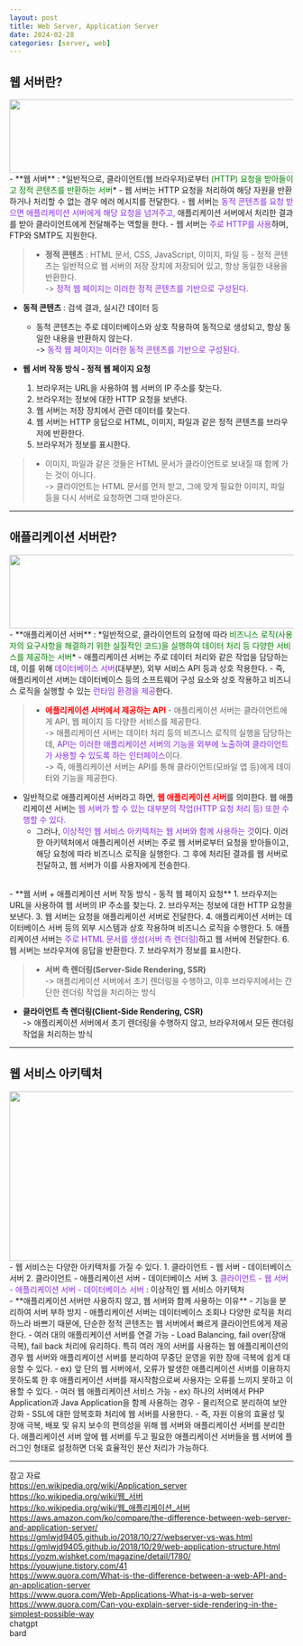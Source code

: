 ```yaml
---
layout: post
title: Web Server, Application Server
date: 2024-02-28
categories: [server, web]
---
```



## 웹 서버란?
<center><img src="https://github.com/LeeJae-H/LeeJae-H.github.io/assets/122717063/025939c8-c800-499e-bfb5-1d270821312e" width="550" height="130"></center>
- **웹 서버** : *일반적으로, 클라이언트(웹 브라우저)로부터 <span style="color:green">(HTTP) 요청을 받아들이고 정적 콘텐츠를 반환하는 서버</span>*    
    - 웹 서버는 HTTP 요청을 처리하여 해당 자원을 반환하거나 처리할 수 없는 경우 에러 메시지를 전달한다.  
    - 웹 서버는 <span style="color:blueviolet">동적 콘텐츠를 요청 받으면 애플리케이션 서버에게 해당 요청을 넘겨주고,</span> 애플리케이션 서버에서 처리한 결과를 받아 클라이언트에게 전달해주는 역할을 한다.
    - 웹 서버는 <span style="color:blueviolet">주로 HTTP를 사용</span>하며, FTP와 SMTP도 지원한다.

> - **정적 콘텐츠** : HTML 문서, CSS, JavaScript, 이미지, 파일 등
    - 정적 콘텐츠는 일반적으로 웹 서버의 저장 장치에 저장되어 있고, 항상 동일한 내용을 반환한다.   
    -> <span style="color:blueviolet">정적 웹 페이지는 이러한 정적 콘텐츠를 기반으로 구성된다.</span>   
- **동적 콘텐츠** : 검색 결과, 실시간 데이터 등
    - 동적 콘텐츠는 주로 데이터베이스와 상호 작용하여 동적으로 생성되고, 항상 동일한 내용을 반환하지 않는다.    
    -> <span style="color:blueviolet">동적 웹 페이지는 이러한 동적 콘텐츠를 기반으로 구성된다.</span>  

- **웹 서버 작동 방식 - 정적 웹 페이지 요청**
    1. 브라우저는 URL을 사용하여 웹 서버의 IP 주소를 찾는다.
    2. 브라우저는 정보에 대한 HTTP 요청을 보낸다.
    3. 웹 서버는 저장 장치에서 관련 데이터를 찾는다.
    4. 웹 서버는 HTTP 응답으로 HTML, 이미지, 파일과 같은 정적 콘텐츠를 브라우저에 반환한다.
    5. 브라우저가 정보를 표시한다.  

> - 이미지, 파일과 같은 것들은 HTML 문서가 클라이언트로 보내질 때 함께 가는 것이 아니다.   
    -> 클라이언트는 HTML 문서를 먼저 받고, 그에 맞게 필요한 이미지, 파일 등을 다시 서버로 요청하면 그때 받아온다.   

---
## 애플리케이션 서버란?
<center><img src="https://github.com/LeeJae-H/LeeJae-H.github.io/assets/122717063/0d3ec0af-4fd3-4dfd-9386-b1e22037d176" width="550" height="130"></center>
- **애플리케이션 서버** : *일반적으로, 클라이언트의 요청에 따라 <span style="color:green">비즈니스 로직(사용자의 요구사항을 해결하기 위한 실질적인 코드)을 실행하여 데이터 처리 등 다양한 서비스를 제공하는 서버</span>*
    - 애플리케이션 서버는 주로 데이터 처리와 같은 작업을 담당하는데, 이를 위해 <span style="color:blueviolet">데이터베이스 서버</span>(대부분), 외부 서비스 API 등과 상호 작용한다. 
    - 즉, 애플리케이션 서버는 데이터베이스 등의 소프트웨어 구성 요소와 상호 작용하고 비즈니스 로직을 실행할 수 있는 <span style="color:blueviolet">런타임 환경을 제공</span>한다. 

> - <span style="color:red">**애플리케이션 서버에서 제공하는 API**</span>
    - 애플리케이션 서버는 클라이언트에게 API, 웹 페이지 등 다양한 서비스를 제공한다.  
        -> 애플리케이션 서버는 데이터 처리 등의 비즈니스 로직의 실행을 담당하는데, <span style="color:blueviolet">API는 이러한 애플리케이션 서버의 기능을 외부에 노출하여 클라이언트가 사용할 수 있도록 하는 인터페이스</span>이다.   
        -> 즉, 애플리케이션 서버는 API를 통해 클라이언트(모바일 앱 등)에게 데이터와 기능을 제공한다.     

- 일반적으로 애플리케이션 서버라고 하면, <span style="color:red">**웹 애플리케이션 서버**</span>를 의미한다. 웹 애플리케이션 서버는 <span style="color:blueviolet">웹 서버가 할 수 있는 대부분의 작업(HTTP 요청 처리 등) 또한 수행할 수 있다.</span> 
    - 그러나, <span style="color:blueviolet">이상적인 웹 서비스 아키텍처는 웹 서버와 함께 사용하는 것</span>이다. 이러한 아키텍처에서 애플리케이션 서버는 주로 웹 서버로부터 요청을 받아들이고, 해당 요청에 따라 비즈니스 로직을 실행한다. 그 후에 처리된 결과를 웹 서버로 전달하고, 웹 서버가 이를 사용자에게 전송한다.    
<br>
- **웹 서버 + 애플리케이션 서버 작동 방식 - 동적 웹 페이지 요청**
    1. 브라우저는 URL을 사용하여 웹 서버의 IP 주소를 찾는다.
    2. 브라우저는 정보에 대한 HTTP 요청을 보낸다.
    3. 웹 서버는 요청을 애플리케이션 서버로 전달한다.
    4. 애플리케이션 서버는 데이터베이스 서버 등의 외부 시스템과 상호 작용하며 비즈니스 로직을 수행한다.
    5. 애플리케이션 서버는 <span style="color:blueviolet">주로 HTML 문서를 생성(서버 측 렌더링)</span>하고 웹 서버에 전달한다.
    6. 웹 서버는 브라우저에 응답을 반환한다.
    7. 브라우저가 정보를 표시한다.  

> - **서버 측 렌더링(Server-Side Rendering, SSR)**  
    -> 애플리케이션 서버에서 초기 렌더링을 수행하고, 이후 브라우저에서는 간단한 렌더링 작업을 처리하는 방식
- **클라이언트 측 렌더링(Client-Side Rendering, CSR)**  
    -> 애플리케이션 서버에서 초기 렌더링을 수행하지 않고, 브라우저에서 모든 렌더링 작업을 처리하는 방식    

---
## 웹 서비스 아키텍처
<center><img src="https://github.com/LeeJae-H/LeeJae-H.github.io/assets/122717063/b80dd7e3-8b92-427c-829d-f7ef7fdd3aba" width="600" height="300"></center>  
- 웹 서비스는 다양한 아키텍처를 가질 수 있다.
    1. 클라이언트 - 웹 서버 - 데이터베이스 서버
    2. 클라이언트 - 애플리케이션 서버 - 데이터베이스 서버
    3. <span style="color:blueviolet">클라이언트 - 웹 서버 - 애플리케이션 서버 - 데이터베이스 서버</span> : 이상적인 웹 서비스 아키텍처
<br>    
- **애플리케이션 서버만 사용하지 않고, 웹 서버와 함께 사용하는 이유**
    - 기능을 분리하여 서버 부하 방지
        - 애플리케이션 서버는 데이터베이스 조회나 다양한 로직을 처리하느라 바쁘기 때문에, 단순한 정적 콘텐츠는 웹 서버에서 빠르게 클라이언트에게 제공한다.
    - 여러 대의 애플리케이션 서버를 연결 가능
        - Load Balancing, fail over(장애 극복), fail back 처리에 유리하다. 특히 여러 개의 서버를 사용하는 웹 애플리케이션의 경우 웹 서버와 애플리케이션 서버를 분리하여 무중단 운영을 위한 장애 극복에 쉽게 대응할 수 있다.
        - ex) 앞 단의 웹 서버에서, 오류가 발생한 애플리케이션 서버를 이용하지 못하도록 한 후 애플리케이션 서버를 재시작함으로써 사용자는 오류를 느끼지 못하고 이용할 수 있다.
    - 여러 웹 애플리케이션 서비스 가능
        - ex) 하나의 서버에서 PHP Application과 Java Application을 함께 사용하는 경우
    - 물리적으로 분리하여 보안 강화
        - SSL에 대한 암복호화 처리에 웹 서버를 사용한다.      
    - 즉, 자원 이용의 효율성 및 장애 극복, 배포 및 유지 보수의 편의성을 위해 웹 서버와 애플리케이션 서버를 분리한다. 애플리케이션 서버 앞에 웹 서버를 두고 필요한 애플리케이션 서버들을 웹 서버에 플러그인 형태로 설정하면 더욱 효율적인 분산 처리가 가능하다.  

---
참고 자료  
https://en.wikipedia.org/wiki/Application_server   
https://ko.wikipedia.org/wiki/웹_서버  
https://ko.wikipedia.org/wiki/웹_애플리케이션_서버  
https://aws.amazon.com/ko/compare/the-difference-between-web-server-and-application-server/  
https://gmlwjd9405.github.io/2018/10/27/webserver-vs-was.html  
https://gmlwjd9405.github.io/2018/10/29/web-application-structure.html  
https://yozm.wishket.com/magazine/detail/1780/    
https://youwjune.tistory.com/41  
https://www.quora.com/What-is-the-difference-between-a-web-API-and-an-application-server   
https://www.quora.com/Web-Applications-What-is-a-web-server  
https://www.quora.com/Can-you-explain-server-side-rendering-in-the-simplest-possible-way  
chatgpt   
bard